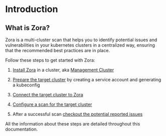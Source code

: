 # Introduction

## What is Zora?

Zora is a multi-cluster scan that helps you to identify potential issues and vulnerabilities 
in your kubernetes clusters in a centralized way, ensuring that the recommended best practices are in place.

Follow these steps to get started with Zora:

1. [Install Zora](/install) in a cluster, aka [Management Cluster](/glossary#management-cluster) 

2. [Prepare the target cluster](/target-cluster) by creating a service account and generating a kubeconfig

3. [Connect the target cluster to Zora](/connect-cluster)

4. [Configure a scan for the target cluster](/cluster-scan)

5. After a successful scan [checkout the potential reported issues](/cluster-scan#list-cluster-issues)

All the information about these steps are detailed throughout this documentation.
